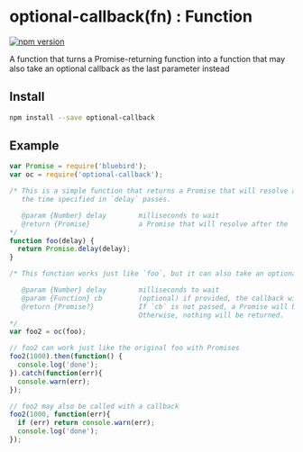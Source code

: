 # optional-callback(fn) : Function

[![npm version](https://badge.fury.io/js/optional-callback.svg)](https://badge.fury.io/js/optional-callback)

A function that turns a Promise-returning function into a function that may also take an optional callback as the last parameter instead

## Install

```sh
npm install --save optional-callback
```

## Example

```javascript
var Promise = require('bluebird');
var oc = require('optional-callback');

/* This is a simple function that returns a Promise that will resolve after
   the time specified in `delay` passes.

   @param {Number} delay        milliseconds to wait
   @return {Promise}            a Promise that will resolve after the `delay` milliseconds passes
*/
function foo(delay) {
  return Promise.delay(delay);
}

/* This function works just like `foo`, but it can also take an optional callback.

   @param {Number} delay        milliseconds to wait
   @param {Function} cb         (optional) if provided, the callback will be run after the `delay` expires
   @return {Promise?}           If `cb` is not passed, a Promise will be returned.
                                Otherwise, nothing will be returned.
*/
var foo2 = oc(foo);

// foo2 can work just like the original foo with Promises
foo2(1000).then(function() {
  console.log('done');
}).catch(function(err){
  console.warn(err);
});

// foo2 may also be called with a callback
foo2(1000, function(err){
  if (err) return console.warn(err);
  console.log('done');
});
```
